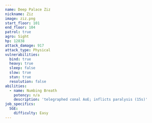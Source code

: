 ```yaml
---
name: Deep Palace Ziz
nickname: Ziz
image: ziz.png
start_floor: 101
end_floor: 104
patrol: true
agro: Sight
hp: 12838
attack_damage: 917
attack_type: Physical
vulnerabilities:
  bind: true
  heavy: true
  sleep: false
  slow: true
  stun: true
  resolution: false
abilities:
  - name: Numbing Breath
    potency: n/a
    description: 'telegraphed conal AoE; inflicts paralysis (15s)'
job_specifics:
  SGE:
    difficulty: Easy
---
```


